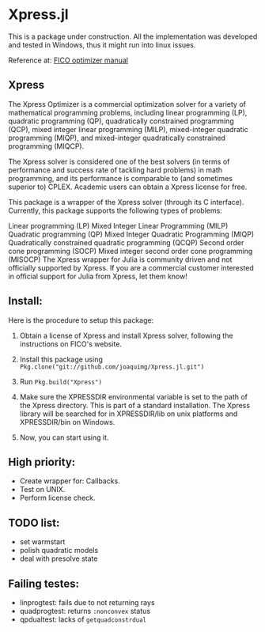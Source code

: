 # Xpress.jl

This is a package under construction. All the implementation was developed and tested in Windows, thus it might run into linux issues.

Reference at:
[FICO optimizer manual](http://www.fico.com/en/node/8140?file=5097)

## Xpress

The Xpress Optimizer is a commercial optimization solver for a variety of mathematical programming problems, including linear programming (LP), quadratic programming (QP), quadratically constrained programming (QCP), mixed integer linear programming (MILP), mixed-integer quadratic programming (MIQP), and mixed-integer quadratically constrained programming (MIQCP).

The Xpress solver is considered one of the best solvers (in terms of performance and success rate of tackling hard problems) in math programming, and its performance is comparable to (and sometimes superior to) CPLEX. Academic users can obtain a Xpress license for free.

This package is a wrapper of the Xpress solver (through its C interface). Currently, this package supports the following types of problems:

Linear programming (LP)
Mixed Integer Linear Programming (MILP)
Quadratic programming (QP)
Mixed Integer Quadratic Programming (MIQP)
Quadratically constrained quadratic programming (QCQP)
Second order cone programming (SOCP)
Mixed integer second order cone programming (MISOCP)
The Xpress wrapper for Julia is community driven and not officially supported by Xpress. If you are a commercial customer interested in official support for Julia from Xpress, let them know!

## Install:

Here is the procedure to setup this package:

1. Obtain a license of Xpress and install Xpress solver, following the instructions on FICO's website.

2. Install this package using `Pkg.clone("git://github.com/joaquimg/Xpress.jl.git")`

4. Run `Pkg.build("Xpress")` 

5. Make sure the XPRESSDIR environmental variable is set to the path of the Xpress directory. This is part of a standard installation. The Xpress library will be searched for in XPRESSDIR/lib on unix platforms and XPRESSDIR/bin on Windows. 

6. Now, you can start using it.

## High priority:

* Create wrapper for: Callbacks.
* Test on UNIX.
* Perform license check.

## TODO list:

* set warmstart
* polish quadratic models
* deal with presolve state

## Failing testes:

* linprogtest: fails due to not returning rays
* quadprogtest: returns `:nonconvex` status
* qpdualtest: lacks of `getquadconstrdual`

